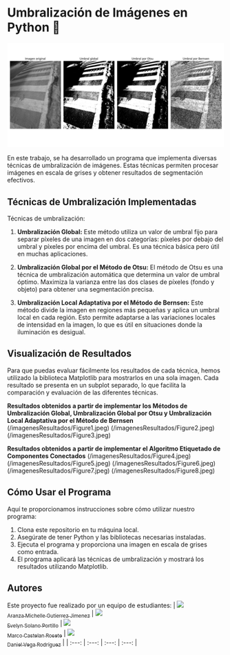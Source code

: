 # Umbralización de Imágenes en Python 📸

![Ejemplo de Imagen Umbralizada](/imagenesREADME/Figure1.jpeg)

En este trabajo, se ha desarrollado un programa que implementa diversas técnicas de umbralización de imágenes. Estas técnicas permiten procesar imágenes en escala de grises y obtener resultados de segmentación efectivos.

## Técnicas de Umbralización Implementadas
Técnicas de umbralización:

1. **Umbralización Global:** Este método utiliza un valor de umbral fijo para separar píxeles de una imagen en dos categorías: píxeles por debajo del umbral y píxeles por encima del umbral. Es una técnica básica pero útil en muchas aplicaciones.

2. **Umbralización Global por el Método de Otsu:** El método de Otsu es una técnica de umbralización automática que determina un valor de umbral óptimo. Maximiza la varianza entre las dos clases de píxeles (fondo y objeto) para obtener una segmentación precisa.

3. **Umbralización Local Adaptativa por el Método de Bernsen:** Este método divide la imagen en regiones más pequeñas y aplica un umbral local en cada región. Esto permite adaptarse a las variaciones locales de intensidad en la imagen, lo que es útil en situaciones donde la iluminación es desigual.

## Visualización de Resultados
Para que puedas evaluar fácilmente los resultados de cada técnica, hemos utilizado la biblioteca Matplotlib para mostrarlos en una sola imagen. Cada resultado se presenta en un subplot separado, lo que facilita la comparación y evaluación de las diferentes técnicas.

**Resultados obtenidos a partir de implementar los Métodos de Umbralización Global, Umbralización Global por Otsu y Umbralización Local Adaptativa por el Método de Bernsen**
(/imagenesResultados/Figure1.jpeg)
(/imagenesResultados/Figure2.jpeg)
(/imagenesResultados/Figure3.jpeg)

**Resultados obtenidos a partir de implementar el Algoritmo Etiquetado de Componentes Conectados**
(/imagenesResultados/Figure4.jpeg)
(/imagenesResultados/Figure5.jpeg)
(/imagenesResultados/Figure6.jpeg)
(/imagenesResultados/Figure7.jpeg)
(/imagenesResultados/Figure8.jpeg)

## Cómo Usar el Programa
Aquí te proporcionamos instrucciones sobre cómo utilizar nuestro programa:
1. Clona este repositorio en tu máquina local.
2. Asegúrate de tener Python y las bibliotecas necesarias instaladas.
3. Ejecuta el programa y proporciona una imagen en escala de grises como entrada.
4. El programa aplicará las técnicas de umbralización y mostrará los resultados utilizando Matplotlib.

## Autores
Este proyecto fue realizado por un equipo de estudiantes:
| [<img src="https://avatars.githubusercontent.com/u/113084234?v=4" width=115><br><sub>Aranza Michelle Gutierrez Jimenez</sub>](https://github.com/AranzaMich) |  [<img src="https://avatars.githubusercontent.com/u/113297618?v=4" width=115><br><sub>Evelyn Solano Portillo</sub>](https://github.com/Eveeelyyyn) |  [<img src="https://avatars.githubusercontent.com/u/112792541?v=4" width=115><br><sub>Marco Castelan Rosete</sub>](https://github.com/marco2220x) | [<img src="https://avatars.githubusercontent.com/u/113079687?v=4" width=115><br><sub>Daniel Vega Rodríguez</sub>](https://github.com/DanVer2002) |
| :---: | :---: | :---: | :---: |

